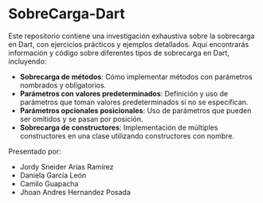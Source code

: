 # SobreCarga-Dart

Este repositorio contiene una investigación exhaustiva sobre la sobrecarga en Dart, con ejercicios prácticos y ejemplos detallados. Aquí encontrarás información y código sobre diferentes tipos de sobrecarga en Dart, incluyendo:

- **Sobrecarga de métodos**: Cómo implementar métodos con parámetros nombrados y obligatorios.
- **Parámetros con valores predeterminados**: Definición y uso de parámetros que toman valores predeterminados si no se especifican.
- **Parámetros opcionales posicionales**: Uso de parámetros que pueden ser omitidos y se pasan por posición.
- **Sobrecarga de constructores**: Implementación de múltiples constructores en una clase utilizando constructores con nombre.

Presentado por:

- Jordy Sneider Arias Ramírez
- Daniela García León
- Camilo Guapacha
- Jhoan Andres Hernandez Posada

